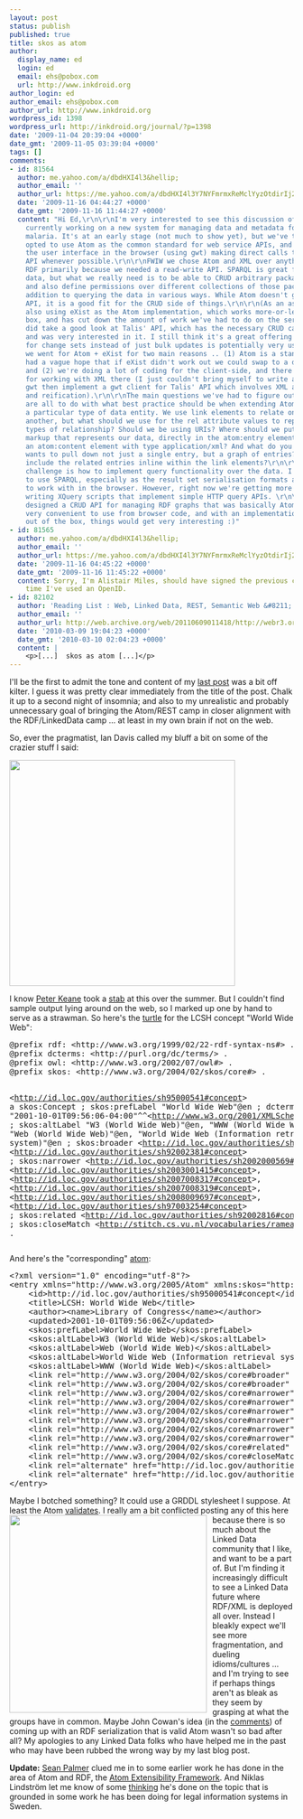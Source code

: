 ```yaml
---
layout: post
status: publish
published: true
title: skos as atom
author:
  display_name: ed
  login: ed
  email: ehs@pobox.com
  url: http://www.inkdroid.org
author_login: ed
author_email: ehs@pobox.com
author_url: http://www.inkdroid.org
wordpress_id: 1398
wordpress_url: http://inkdroid.org/journal/?p=1398
date: '2009-11-04 20:39:04 +0000'
date_gmt: '2009-11-05 03:39:04 +0000'
tags: []
comments:
- id: 81564
  author: me.yahoo.com/a/dbdHXI4l3&hellip;
  author_email: ''
  author_url: https://me.yahoo.com/a/dbdHXI4l3Y7NYFmrmxReMclYyzOtdirIj2cuIqLKAg--#6201a
  date: '2009-11-16 04:44:27 +0000'
  date_gmt: '2009-11-16 11:44:27 +0000'
  content: "Hi Ed,\r\n\r\nI'm very interested to see this discussion of Atom. I'm
    currently working on a new system for managing data and metadata for studies of
    malaria. It's at an early stage (not much to show yet), but we've tentatively
    opted to use Atom as the common standard for web service APIs, and then to code
    the user interface in the browser (using gwt) making direct calls to the Atom
    API whenever possible.\r\n\r\nFWIW we chose Atom and XML over anything based on
    RDF primarily because we needed a read-write API. SPARQL is great for querying
    data, but what we really need is to be able to CRUD arbitrary packages of data/metadata,
    and also define permissions over different collections of those packages ... in
    addition to querying the data in various ways. While Atom doesn't give you a query
    API, it is a good fit for the CRUD side of things.\r\n\r\n(As an aside, we're
    also using eXist as the Atom implementation, which works more-or-less out of the
    box, and has cut down the amount of work we've had to do on the server side.)\r\n\r\nI
    did take a good look at Talis' API, which has the necessary CRUD capabilities,
    and was very interested in it. I still think it's a great offering (the support
    for change sets instead of just bulk updates is potentially very useful). However,
    we went for Atom + eXist for two main reasons .. (1) Atom is a standard, so we
    had a vague hope that if eXist didn't work out we could swap to a different implementation,
    and (2) we're doing a lot of coding for the client-side, and there's better support
    for working with XML there (I just couldn't bring myself to write an rdf api for
    gwt then implement a gwt client for Talis' API which involves XML and RDF/XML
    and reification).\r\n\r\nThe main questions we've had to figure out with Atom
    are all to do with what best practice should be when extending Atom to convey
    a particular type of data entity. We use link elements to relate one entry to
    another, but what should we use for the rel attribute values to represent different
    types of relationship? Should we be using URIs? Where should we put the foreign
    markup that represents our data, directly in the atom:entry element, or inside
    an atom:content element with type application/xml? And what do you do when a client
    wants to pull down not just a single entry, but a graph of entries? Is it OK to
    include the related entries inline within the link elements?\r\n\r\nThe other
    challenge is how to implement query functionality over the data. I would love
    to use SPARQL, especially as the result set serialisation formats are very easy
    to work with in the browser. However, right now we're getting more mileage from
    writing XQuery scripts that implement simple HTTP query APIs. \r\n\r\nIf someone
    designed a CRUD API for managing RDF graphs that was basically Atom, that was
    very convenient to use from browser code, and with an implementation that worked
    out of the box, things would get very interesting :)"
- id: 81565
  author: me.yahoo.com/a/dbdHXI4l3&hellip;
  author_email: ''
  author_url: https://me.yahoo.com/a/dbdHXI4l3Y7NYFmrmxReMclYyzOtdirIj2cuIqLKAg--#6201a
  date: '2009-11-16 04:45:22 +0000'
  date_gmt: '2009-11-16 11:45:22 +0000'
  content: Sorry, I'm Alistair Miles, should have signed the previous comment - first
    time I've used an OpenID.
- id: 82102
  author: 'Reading List : Web, Linked Data, REST, Semantic Web &#8211; webr3.org'
  author_email: ''
  author_url: http://web.archive.org/web/20110609011418/http://webr3.org:80/blog/internet/reading-list-web-linked-data-rest-semantic-web/
  date: '2010-03-09 19:04:23 +0000'
  date_gmt: '2010-03-10 02:04:23 +0000'
  content: |
    <p>[...]  skos as atom [...]</p>
---
```


<p>I'll be the first to admit the tone and content of my <a href="http://inkdroid.org/journal/2009/11/03/alien-vs-predator-www-style/">last post</a> was a bit off kilter. I guess it was pretty clear immediately from the title of the post. Chalk it up to a second night of insomnia; and also to my unrealistic and probably unnecessary goal of bringing the Atom/REST camp in closer alignment with the RDF/LinkedData camp ... at least in my own brain if not on the web.</p>
<p>So, ever the pragmatist, Ian Davis called my bluff a bit on some of the crazier stuff I said:</p>
<p><a href="http://twitter.com/iand/status/5434457944"><img src="http://inkdroid.org/images/iand-twitter.png" style="width: 400px;" /></a></p>
<p>I know <a href="http://blogs.law.harvard.edu/pkeane/">Peter Keane</a> took a <a href="http://github.com/pkeane/lcsh-atom">stab</a> at this over the summer. But I couldn't find sample output lying around on the web, so I marked up one by hand to serve as a strawman. So here's the <a href="http://inkdroid.org/data/www.ttl">turtle</a> for the LCSH concept "World Wide Web":</p>
<pre>
@prefix rdf: &lt;http://www.w3.org/1999/02/22-rdf-syntax-ns#&gt; .
@prefix dcterms: &lt;http://purl.org/dc/terms/&gt; .
@prefix owl: &lt;http://www.w3.org/2002/07/owl#&gt; .
@prefix skos: &lt;http://www.w3.org/2004/02/skos/core#&gt; .

&lt;http://id.loc.gov/authorities/sh95000541#concept&gt;
    a skos:Concept ;
    skos:prefLabel "World Wide Web"@en ;
    dcterms:modified "2001-10-01T09:56:06-04:00"^^&lt;http://www.w3.org/2001/XMLSchema#dateTime&gt; ;
    skos:altLabel "W3 (World Wide Web)"@en, "WWW (World Wide Web)"@en, "Web (World Wide Web)"@en, "World Wide Web (Information retrieval system)"@en ;
    skos:broader &lt;http://id.loc.gov/authorities/sh88002671#concept&gt;, &lt;http://id.loc.gov/authorities/sh92002381#concept&gt; ;
    skos:narrower &lt;http://id.loc.gov/authorities/sh2002000569#concept&gt;, &lt;http://id.loc.gov/authorities/sh2003001415#concept&gt;, &lt;http://id.loc.gov/authorities/sh2007008317#concept&gt;, &lt;http://id.loc.gov/authorities/sh2007008319#concept&gt;, &lt;http://id.loc.gov/authorities/sh2008009697#concept&gt;, &lt;http://id.loc.gov/authorities/sh97003254#concept&gt; ;
    skos:related &lt;http://id.loc.gov/authorities/sh92002816#concept&gt; ;
    skos:closeMatch &lt;http://stitch.cs.vu.nl/vocabularies/rameau/ark:/12148/cb13319953j&gt; .
</pre>
<p>And here's the "corresponding" <a href="http://inkdroid.org/data/www.xml">atom</a>:</p>
<pre>
&lt;?xml version="1.0" encoding="utf-8"?&gt;
&lt;entry xmlns="http://www.w3.org/2005/Atom" xmlns:skos="http://www.w3.org/2004/02/skos/core#"&gt;
    &lt;id&gt;http://id.loc.gov/authorities/sh95000541#concept&lt;/id&gt;
    &lt;title&gt;LCSH: World Wide Web&lt;/title&gt;
    &lt;author&gt;&lt;name&gt;Library of Congress&lt;/name&gt;&lt;/author&gt;
    &lt;updated&gt;2001-10-01T09:56:06Z&lt;/updated&gt;
    &lt;skos:prefLabel&gt;World Wide Web&lt;/skos:prefLabel&gt;
    &lt;skos:altLabel&gt;W3 (World Wide Web)&lt;/skos:altLabel&gt;
    &lt;skos:altLabel&gt;Web (World Wide Web)&lt;/skos:altLabel&gt;
    &lt;skos:altLabel&gt;World Wide Web (Information retrieval system)&lt;/skos:altLabel&gt;
    &lt;skos:altLabel&gt;WWW (World Wide Web)&lt;/skos:altLabel&gt;
    &lt;link rel="http://www.w3.org/2004/02/skos/core#broader" href="http://id.loc.gov/authorities/sh88002671#concept" title="Hypertext systems" /&gt;
    &lt;link rel="http://www.w3.org/2004/02/skos/core#broader" href="http://id.loc.gov/authorities/sh92002381#concept" title="Multimedia systems" /&gt;
    &lt;link rel="http://www.w3.org/2004/02/skos/core#narrower" href="http://id.loc.gov/authorities/sh2008009697#concept" title="Invisible web"/&gt;
    &lt;link rel="http://www.w3.org/2004/02/skos/core#narrower" href="http://id.loc.gov/authorities/sh2007008317#concept" title="Mashups (World Wide Web)" /&gt;
    &lt;link rel="http://www.w3.org/2004/02/skos/core#narrower" href="http://id.loc.gov/authorities/sh2002000569#concept" title="Semantic Web" /&gt;
    &lt;link rel="http://www.w3.org/2004/02/skos/core#narrower" href="http://id.loc.gov/authorities/sh2007008319#concept" title="Web 2.0" /&gt;
    &lt;link rel="http://www.w3.org/2004/02/skos/core#narrower" href="http://id.loc.gov/authorities/sh97003254#concept" title="WebDAV (Standard)" /&gt;
    &lt;link rel="http://www.w3.org/2004/02/skos/core#narrower" href="http://id.loc.gov/authorities/sh97003254#concept" title="WebTV (Trademark)" /&gt;
    &lt;link rel="http://www.w3.org/2004/02/skos/core#related" href="http://id.loc.gov/authorities/sh92002816#concept" title="Internet" /&gt;
    &lt;link rel="http://www.w3.org/2004/02/skos/core#closeMatch" href="http://stitch.cs.vu.nl/vocabularies/rameau/ark:/12148/cb13319953j" title="Web" /&gt;
    &lt;link rel="alternate" href="http://id.loc.gov/authorities/sh95000541" type="text/html" /&gt;
    &lt;link rel="alternate" href="http://id.loc.gov/authorities/sh95000541.json" type="application/json" /&gt;
&lt;/entry&gt;
</pre>
<p>Maybe I botched something? It could use a GRDDL stylesheet I suppose. At least the Atom <a href="http://validator.w3.org/feed/check.cgi?url=http%3A%2F%2Finkdroid.org%2Fdata%2Fwww.xml">validates</a>.  <a href="http://en.wikipedia.org/wiki/Tower_of_Babel"><img src="http://inkdroid.org/images/babel.jpg" style="width: 350px; float: left; margin-right: 10px;"/></a>  I really am a bit conflicted posting any of this here because there is so much about the Linked Data community that I like, and want to be a part of. But I'm finding it increasingly difficult to see a Linked Data future where RDF/XML is deployed all over. Instead I bleakly expect we'll see more fragmentation, and dueling idioms/cultures ... and I'm trying to see if perhaps things aren't as bleak as they seem by grasping at what the groups have in common. Maybe John Cowan's idea (in the <a href="http://inkdroid.org/journal/2009/11/03/alien-vs-predator-www-style/#comments">comments</a>) of coming up with an RDF serialization that is valid Atom wasn't so bad after all? My apologies to any Linked Data folks who have helped me in the past who may have been rubbed the wrong way by my last blog post. </p>
<p><b>Update:</b> <a href="http://inamidst.com">Sean Palmer</a> clued me in to some earlier work he has done in the area of Atom and RDF, the <a href="http://inamidst.com/aefram/">Atom Extensibility Framework</a>. And Niklas Lindström let me know of some <a href="http://lists.w3.org/Archives/Public/semantic-web/2008Jul/0099.html">thinking</a> he's done on the topic that is grounded in some work he has been doing for legal information systems in Sweden.</p>
